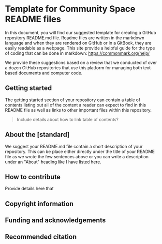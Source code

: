 # Template for Community Space README files

In this document, you will find our suggested template for creating a GitHub repository README.md file. Readme files are written in the markdown language and when they are rendered on GitHub or in a GitBook, they are easily readable as a webpage.  This site provide a helpful guide for the type of coding that can be done in markdown: https://commonmark.org/help/

We provide these suggestions based on a review that we conducted of over a dozen GitHub repositories that use this platform for managing both text-based documents and computer code.

## Getting started
The getting started section of your repository can contain a table of contents listing out all of the content a reader can expect to find in this README file as well as links to other important files within this repository.

> Include details about how to link table of contents?

## About the [standard]

We suggest your README.md file contain a short description of your repository. This can be place either directly under the title of your README file as we wrote the few sentences above or you can write a description under an "About" heading like I have listed here.

## How to contribute
Provide details here that 

## Copyright information

## Funding and acknowledgements

## Recommended citation

